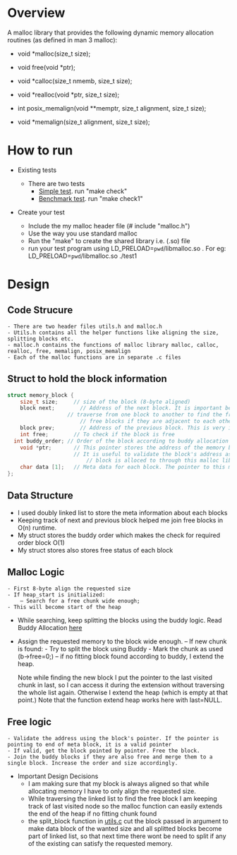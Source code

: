 # Overview
 A malloc library that provides the following dynamic memory allocation routines (as defined in man 3 malloc):

- void *malloc(size_t size);
- void free(void *ptr);
- void *calloc(size_t nmemb, size_t size);
- void *realloc(void *ptr, size_t size);

- int posix_memalign(void **memptr, size_t alignment, size_t size);
- void *memalign(size_t alignment, size_t size);

# How to run
- Existing tests
  - There are two tests
      - [Simple test](test1.c). run "make check"
      - [Benchmark test](t-test1.c). run "make check1"

- Create your test
  - Include the my malloc header file (# include "malloc.h")
  - Use the way you use standard malloc
  - Run the "make" to create the shared library i.e. (.so) file
  - run your test program using LD_PRELOAD=`pwd`/libmalloc.so <your output file>. For eg: LD_PRELOAD=`pwd`/libmalloc.so ./test1

# Design
## Code Strucure
	- There are two header files utils.h and malloc.h
	- Utils.h contains all the helper functions like aligning the size, splitting blocks etc.
	- malloc.h contains the functions of malloc library malloc, calloc, realloc, free, memalign, posix_memalign
	- Each of the malloc functions are in separate .c files

## Struct to hold the block information
```c
struct memory_block {
	size_t size;     // size of the block (8-byte aligned)
	block next;  	   // Address of the next block. It is important because we want to
              	   // traverse from one block to another to find the free block and also join the
            		   // free blocks if they are adjacent to each other to decrease fregmentation
	block prev; 	   // Address of the previous block. This is very important during free to combine adjacent free blocks
	int free; 	     // To check if the block is free
  int buddy_order; // Order of the block according to buddy allocation
	void *ptr; 	     // This pointer stores the address of the memory block's data i.e. end of block's address.
           		     // It is useful to validate the block's address as it tells us that the
			             // block is alloced to through this malloc library.
	char data [1]; 	 // Meta data for each block. The pointer to this mark the end of block.
};
```

## Data Structure
- I used doubly linked list to store the meta information about each blocks
- Keeping track of next and previous block helped me join free blocks in O(n) runtime.
- My struct stores the buddy order which makes the check for required order block O(1)
- My struct stores also stores free status of each block

## Malloc Logic
	- First 8-byte align the requested size
	- If heap_start is initialized:
		– Search for a free chunk wide enough;
    - This will become start of the heap
  - While searching, keep splitting the blocks using the buddy logic. Read Buddy Allocation [here](https://en.wikipedia.org/wiki/Buddy_memory_allocation)
  - Assign the requested memory to the block wide enough.
	– If new chunk is found:
		- Try to split the block using Buddy
		- Mark the chunk as used (b->free=0;)
		– if no fitting block found according to buddy, I extend the heap.

	Note while finding the new block I put the pointer to the last visited chunk in
	last, so I can access it during the extension without traversing the whole list
	again. Otherwise I extend the heap (which is empty at that point.)
	Note that the function extend heap works here with last=NULL.

  ## Free logic
    - Validate the address using the block's pointer. If the pointer is pointing to end of meta block, it is a valid pointer
    - If valid, get the block pointed by pointer. Free the block.
    - Join the buddy blocks if they are also free and merge them to a single block. Increase the order and size accordingly.

- Important Design Decisions
	- I am making sure that my block is always aligned so that while allocating memory I have to only align the requested size.
	- While traversing the linked list to find the free block I am keeping track of last visited node so the malloc function can easily extends the end of the heap if no fitting chunk found
	- the split_block function in [utils.c](utils.c) cut the block passed in argument to make data block of the wanted size and all splitted blocks become part of linked list, so that next time there wont be need to split if any of the existing can satisfy the requested memory.
